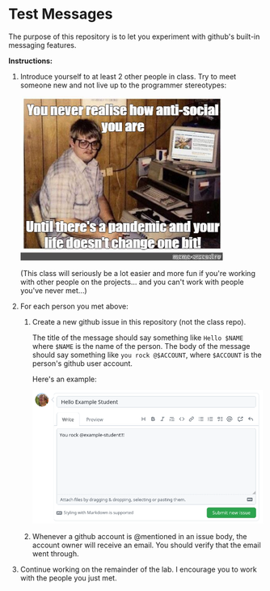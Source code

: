 # Test Messages

The purpose of this repository is to let you experiment with github's built-in messaging features.

**Instructions:**

1. Introduce yourself to at least 2 other people in class.
    Try to meet someone new and not live up to the programmer stereotypes:

    <img src=meme.jpg width=400px />

    (This class will seriously be a lot easier and more fun if you're working with other people on the projects... and you can't work with people you've never met...)

1. For each person you met above:

    1. Create a new github issue in this repository (not the class repo).

       The title of the message should say something like `Hello $NAME` where `$NAME` is the name of the person.
        The body of the message should say something like `you rock @$ACCOUNT`,
        where `$ACCOUNT` is the person's github user account.

        Here's an example:

        <img src=screenshot.png />

    1. Whenever a github account is @mentioned in an issue body,
        the account owner will receive an email.
        You should verify that the email went through.

1. Continue working on the remainder of the lab.
    I encourage you to work with the people you just met.

